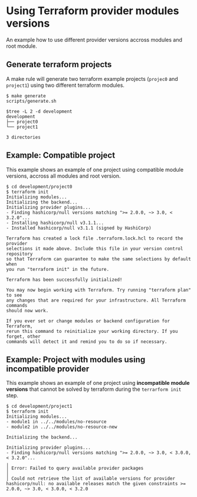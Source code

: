 # Using Terraform provider modules versions

An example how to use different provider versions accross modules and root module.


## Generate terraform projects

A make rule will generate two terraform example projects (`projec0` and `project1`) using two different terraform modules.

```shell
$ make generate
scripts/generate.sh

$tree -L 2 -d development                                                        
development
├── project0
└── project1

3 directories
```

## Example: Compatible project

This example shows an example of one project using compatible module versions, accross all modules and root version.

```shell
$ cd development/project0
$ terraform init 
Initializing modules...
Initializing the backend...
Initializing provider plugins...
- Finding hashicorp/null versions matching ">= 2.0.0, ~> 3.0, < 3.2.0"...
- Installing hashicorp/null v3.1.1...
- Installed hashicorp/null v3.1.1 (signed by HashiCorp)

Terraform has created a lock file .terraform.lock.hcl to record the provider
selections it made above. Include this file in your version control repository
so that Terraform can guarantee to make the same selections by default when
you run "terraform init" in the future.

Terraform has been successfully initialized!

You may now begin working with Terraform. Try running "terraform plan" to see
any changes that are required for your infrastructure. All Terraform commands
should now work.

If you ever set or change modules or backend configuration for Terraform,
rerun this command to reinitialize your working directory. If you forget, other
commands will detect it and remind you to do so if necessary.
```

## Example: Project with modules using incompatible provider 

This example shows an example of one project using **incompatible module versions** that cannot be solved by terraform during the `terrarform init` step.

```shell
$ cd development/project1
$ terraform init     
Initializing modules...
- module1 in ../../modules/no-resource
- module2 in ../../modules/no-resource-new

Initializing the backend...

Initializing provider plugins...
- Finding hashicorp/null versions matching ">= 2.0.0, ~> 3.0, < 3.0.0, < 3.2.0"...
╷
│ Error: Failed to query available provider packages
│ 
│ Could not retrieve the list of available versions for provider hashicorp/null: no available releases match the given constraints >= 2.0.0, ~> 3.0, < 3.0.0, < 3.2.0
```
